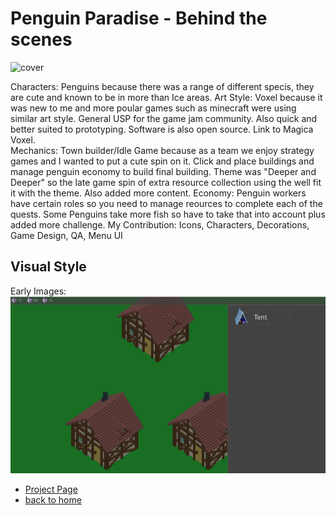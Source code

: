 # Penguin Paradise - Behind the scenes

![cover](penguin_screenshot.PNG)

Characters:
	Penguins because there was a range of different specis, they are cute and known to be in more than Ice areas.
Art Style:
	Voxel because it was new to me and more poular games such as minecraft were using similar art style.
	General USP for the game jam community. 
	Also quick and better suited to prototyping. Software is also open source.
	Link to Magica Voxel. 	
Mechanics:
	Town builder/Idle Game because as a team we enjoy strategy games and I wanted to put a cute spin on it. 
	Click and place buildings and manage penguin economy to build final building. 
	Theme was "Deeper and Deeper" so the late game spin of extra resource collection using the well fit it with the theme. 
	Also added more content.
Economy:
	Penguin workers have certain roles so you need to manage reources to complete each of the quests. 
	Some Penguins take more fish so have to take that into account plus added more challenge. 
My Contribution:
	Icons, Characters, Decorations, Game Design, QA, Menu UI




## Visual Style

Early Images: 
![ToadTowersBanner](earlyUI.png)



- [Project Page](penguinParadise.md)
- [back to home](./index)
